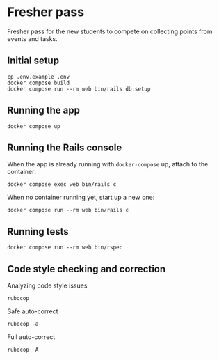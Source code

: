 # Fresher pass

Fresher pass for the new students to compete on collecting points from events and tasks.

## Initial setup
```
cp .env.example .env
docker compose build
docker compose run --rm web bin/rails db:setup
```

## Running the app
```
docker compose up
```

## Running the Rails console
When the app is already running with `docker-compose` up, attach to the container:
```
docker compose exec web bin/rails c
```

When no container running yet, start up a new one:
```
docker compose run --rm web bin/rails c
```

## Running tests
```
docker compose run --rm web bin/rspec
```

## Code style checking and correction
Analyzing code style issues
```
rubocop
```
Safe auto-correct
```
rubocop -a
```
Full auto-correct
```
rubocop -A
```

